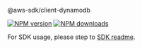 @aws-sdk/client-dynamodb

[![NPM version](https://img.shields.io/npm/v/@aws-sdk/client-dynamodb/rc.svg)](https://www.npmjs.com/package/@aws-sdk/client-dynamodb)
[![NPM downloads](https://img.shields.io/npm/dm/@aws-sdk/client-dynamodb.svg)](https://www.npmjs.com/package/@aws-sdk/client-dynamodb)

For SDK usage, please step to [SDK readme](https://github.com/aws/aws-sdk-js-v3).
